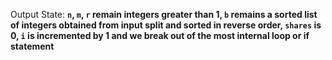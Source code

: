 Output State: **`n`, `m`, `r` remain integers greater than 1, `b` remains a sorted list of integers obtained from input split and sorted in reverse order, `shares` is 0, `i` is incremented by 1 and we break out of the most internal loop or if statement**